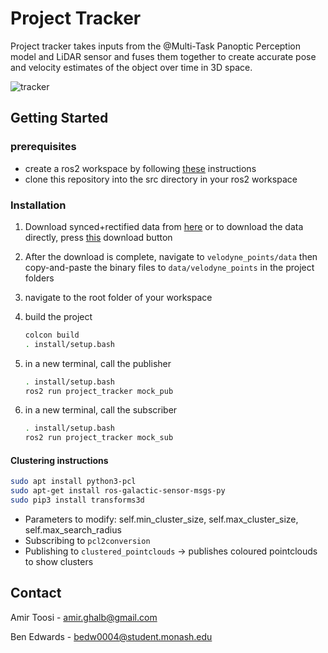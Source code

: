 # Project Tracker

Project tracker takes inputs from the @Multi-Task Panoptic Perception model and LiDAR sensor and fuses them together to create accurate pose and velocity estimates of the object over time in 3D space.

![tracker](https://user-images.githubusercontent.com/69286161/151936865-c160a7b6-f4cc-4b03-b0d2-b586d1aff493.gif)



## Getting Started

### prerequisites
* create a ros2 workspace by following [these](https://docs.ros.org/en/foxy/Tutorials/Workspace/Creating-A-Workspace.html) instructions
* clone this repository into the src directory in your ros2 workspace

### Installation

1. Download synced+rectified data from [here](http://www.cvlibs.net/datasets/kitti/raw_data.php) or to download the data directly, press [this](https://s3.eu-central-1.amazonaws.com/avg-kitti/raw_data/2011_09_26_drive_0048/2011_09_26_drive_0048_sync.zip) download button
2. After the download is complete, navigate to ```velodyne_points/data``` then copy-and-paste the binary files to ```data/velodyne_points``` in the project folders
3. navigate to the root folder of your workspace
4. build the project
	```sh
    colcon build
    . install/setup.bash
    ```
    
5. in a new terminal, call the publisher
	```sh
    . install/setup.bash
    ros2 run project_tracker mock_pub
    ```
    
6.  in a new terminal, call the subscriber
    ```sh
    . install/setup.bash
    ros2 run project_tracker mock_sub
    ```

#### Clustering instructions

```bash
sudo apt install python3-pcl
sudo apt-get install ros-galactic-sensor-msgs-py
sudo pip3 install transforms3d
```

* Parameters to modify: self.min_cluster_size, self.max_cluster_size, self.max_search_radius
* Subscribing to `pcl2conversion`
* Publishing to `clustered_pointclouds` -> publishes coloured pointclouds to show clusters


## Contact
Amir Toosi - amir.ghalb@gmail.com

Ben Edwards - bedw0004@student.monash.edu
